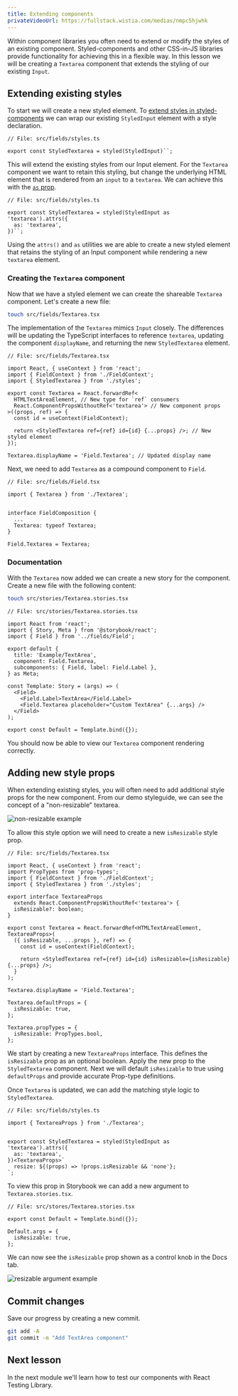 ```yaml
---
title: Extending components
privateVideoUrl: https://fullstack.wistia.com/medias/nmpc5hjwhk
---
```


Within component libraries you often need to extend or modify the styles of an existing component. Styled-components and other CSS-in-JS libraries provide functionality for achieving this in a flexible way. In this lesson we will be creating a `Textarea` component that extends the styling of our existing `Input`.

## Extending existing styles

To start we will create a new styled element. To [extend styles in styled-components](https://styled-components.com/docs/basics#extending-styles) we can wrap our existing `StyledInput` element with a style declaration.

```tsx
// File: src/fields/styles.ts

export const StyledTextarea = styled(StyledInput)``;
```

This will extend the existing styles from our Input element. For the `Textarea` component we want to retain this styling, but change the underlying HTML element that is rendered from an `input` to a `textarea`. We can achieve this with the [`as` prop](https://styled-components.com/docs/api#as-polymorphic-prop).

```tsx
// File: src/fields/styles.ts

export const StyledTextarea = styled(StyledInput as 'textarea').attrs({
  as: 'textarea',
})``;
```

Using the `attrs()` and `as` utilities we are able to create a new styled element that retains the styling of an Input component while rendering a new `textarea` element.

### Creating the `Textarea` component

Now that we have a styled element we can create the shareable `Textarea` component. Let's create a new file:

```bash
touch src/fields/Textarea.tsx
```

The implementation of the `Textarea` mimics `Input` closely. The differences will be updating the TypeScript interfaces to reference `textarea`, updating the component `displayName`, and returning the new `StyledTextarea` element.

```tsx
// File: src/fields/Textarea.tsx

import React, { useContext } from 'react';
import { FieldContext } from './FieldContext';
import { StyledTextarea } from './styles';

export const Textarea = React.forwardRef<
  HTMLTextAreaElement, // New type for `ref` consumers
  React.ComponentPropsWithoutRef<'textarea'> // New component props
>((props, ref) => {
  const id = useContext(FieldContext);

  return <StyledTextarea ref={ref} id={id} {...props} />; // New styled element
});

Textarea.displayName = 'Field.Textarea'; // Updated display name
```

Next, we need to add `Textarea` as a compound component to `Field`.

```tsx
// File: src/fields/Field.tsx

import { Textarea } from './Textarea';


interface FieldComposition {
  ...
  Textarea: typeof Textarea;
}

Field.Textarea = Textarea;
```

### Documentation

With the `Textarea` now added we can create a new story for the component. Create a new file with the following content:

```bash
touch src/stories/Textarea.stories.tsx
```

```tsx
// File: src/stories/Textarea.stories.tsx

import React from 'react';
import { Story, Meta } from '@storybook/react';
import { Field } from '../fields/Field';

export default {
  title: 'Example/TextArea',
  component: Field.Textarea,
  subcomponents: { Field, label: Field.Label },
} as Meta;

const Template: Story = (args) => (
  <Field>
    <Field.Label>TextArea</Field.Label>
    <Field.Textarea placeholder="Custom TextArea" {...args} />
  </Field>
);

export const Default = Template.bind({});
```

You should now be able to view our `Textarea` component rendering correctly.

## Adding new style props

When extending existing styles, you will often need to add additional style props for the new component. From our demo styleguide, we can see the concept of a "non-resizable" textarea.

![non-resizable example](./public/assets/non-resizable-example.png)

To allow this style option we will need to create a new `isResizable` style prop.

```tsx
// File: src/fields/Textarea.tsx

import React, { useContext } from 'react';
import PropTypes from 'prop-types';
import { FieldContext } from './FieldContext';
import { StyledTextarea } from './styles';

export interface TextareaProps
  extends React.ComponentPropsWithoutRef<'textarea'> {
  isResizable?: boolean;
}

export const Textarea = React.forwardRef<HTMLTextAreaElement, TextareaProps>(
  ({ isResizable, ...props }, ref) => {
    const id = useContext(FieldContext);

    return <StyledTextarea ref={ref} id={id} isResizable={isResizable} {...props} />;
  }
);

Textarea.displayName = 'Field.Textarea';

Textarea.defaultProps = {
  isResizable: true,
};

Textarea.propTypes = {
  isResizable: PropTypes.bool,
};
```

We start by creating a new `TextareaProps` interface. This defines the `isResizable` prop as an optional boolean. Apply the new prop to the `StyledTextarea` component. Next we will default `isResizable` to true using `defaultProps` and provide accurate Prop-type definitions.

Once `Textarea` is updated, we can add the matching style logic to `StyledTextarea`.

```tsx
// File: src/fields/styles.ts

import { TextareaProps } from './Textarea';


export const StyledTextarea = styled(StyledInput as 'textarea').attrs({
  as: 'textarea',
})<TextareaProps>`
  resize: ${(props) => !props.isResizable && 'none'};
`;
```

To view this prop in Storybook we can add a new argument to `Textarea.stories.tsx`.

```tsx
// File: src/stores/Textarea.stories.tsx

export const Default = Template.bind({});

Default.args = {
  isResizable: true,
};
```

We can now see the `isResizable` prop shown as a control knob in the Docs tab.

![resizable argument example](./public/assets/resizable-story-argument.png)

## Commit changes

Save our progress by creating a new commit.

```bash
git add -A
git commit -m "Add TextArea component"
```

## Next lesson

In the next module we'll learn how to test our components with React Testing Library.
